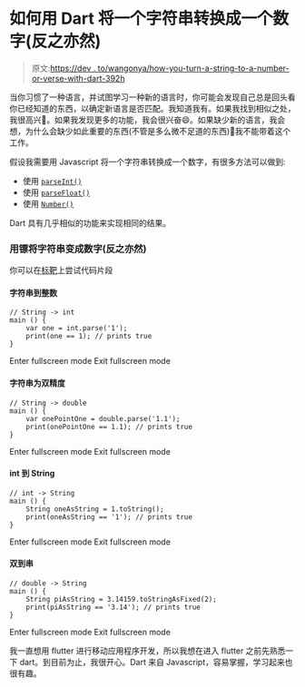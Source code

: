 # 如何用 Dart 将一个字符串转换成一个数字(反之亦然)

> 原文:[https://dev . to/wangonya/how-you-turn-a-string-to-a-number-or-verse-with-dart-392h](https://dev.to/wangonya/how-you-turn-a-string-into-a-number-or-vice-versa-with-dart-392h)

当你习惯了一种语言，并试图学习一种新的语言时，你可能会发现自己总是回头看你已经知道的东西，以确定新语言是否匹配。我知道我有。如果我找到相似之处，我很高兴🙂。如果我发现更多的功能，我会很兴奋😄。如果缺少新的语言，我会想，为什么会缺少如此重要的东西(不管是多么微不足道的东西)🤨我不能带着这个工作。

假设我需要用 Javascript 将一个字符串转换成一个数字，有很多方法可以做到:

*   使用 [`parseInt()`](https://developer.mozilla.org/en-US/docs/Web/JavaScript/Reference/Global_Objects/parseInt)
*   使用 [`parseFloat()`](https://developer.mozilla.org/en-US/docs/Web/JavaScript/Reference/Global_Objects/parseFloat)
*   使用 [`Number()`](https://developer.mozilla.org/en-US/docs/Web/JavaScript/Reference/Global_Objects/Number)

Dart 具有几乎相似的功能来实现相同的结果。

### 用镖将字符串变成数字(反之亦然)

你可以在[标靶](https://dartpad.dartlang.org/)上尝试代码片段

#### 字符串到整数

```
// String -> int
main () {
    var one = int.parse('1');
    print(one == 1); // prints true
} 
```

Enter fullscreen mode Exit fullscreen mode

#### 字符串为双精度

```
// String -> double
main () {
    var onePointOne = double.parse('1.1');
    print(onePointOne == 1.1); // prints true
} 
```

Enter fullscreen mode Exit fullscreen mode

#### int 到 String

```
// int -> String
main () {
    String oneAsString = 1.toString();
    print(oneAsString == '1'); // prints true
} 
```

Enter fullscreen mode Exit fullscreen mode

#### 双到串

```
// double -> String
main () {
    String piAsString = 3.14159.toStringAsFixed(2);
    print(piAsString == '3.14'); // prints true
} 
```

Enter fullscreen mode Exit fullscreen mode

我一直想用 flutter 进行移动应用程序开发，所以我想在进入 flutter 之前先熟悉一下 dart。到目前为止，我很开心。Dart 来自 Javascript，容易掌握，学习起来也很有趣。